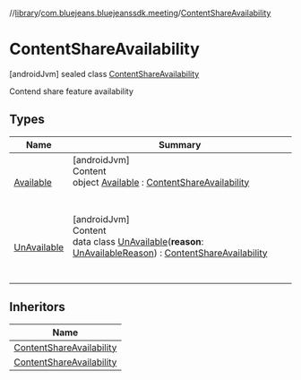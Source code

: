//[library](../../../index.md)/[com.bluejeans.bluejeanssdk.meeting](../index.md)/[ContentShareAvailability](index.md)



# ContentShareAvailability  
 [androidJvm] sealed class [ContentShareAvailability](index.md)

Contend share feature availability

   


## Types  
  
|  Name |  Summary | 
|---|---|
| <a name="com.bluejeans.bluejeanssdk.meeting/ContentShareAvailability.Available///PointingToDeclaration/"></a>[Available](-available/index.md)| <a name="com.bluejeans.bluejeanssdk.meeting/ContentShareAvailability.Available///PointingToDeclaration/"></a>[androidJvm]  <br>Content  <br>object [Available](-available/index.md) : [ContentShareAvailability](index.md)  <br><br><br>|
| <a name="com.bluejeans.bluejeanssdk.meeting/ContentShareAvailability.UnAvailable///PointingToDeclaration/"></a>[UnAvailable](-un-available/index.md)| <a name="com.bluejeans.bluejeanssdk.meeting/ContentShareAvailability.UnAvailable///PointingToDeclaration/"></a>[androidJvm]  <br>Content  <br>data class [UnAvailable](-un-available/index.md)(**reason**: [UnAvailableReason](../-un-available-reason/index.md)) : [ContentShareAvailability](index.md)  <br><br><br>|


## Inheritors  
  
|  Name | 
|---|
| <a name="com.bluejeans.bluejeanssdk.meeting/ContentShareAvailability.Available///PointingToDeclaration/"></a>[ContentShareAvailability](-available/index.md)|
| <a name="com.bluejeans.bluejeanssdk.meeting/ContentShareAvailability.UnAvailable///PointingToDeclaration/"></a>[ContentShareAvailability](-un-available/index.md)|

